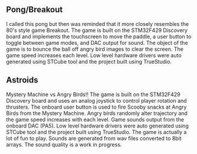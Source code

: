 Pong/Breakout
-------------
I called this pong but then was reminded that it more closely resembles the 80's style game Breakout.  The game is built on the STM32F429 Discovery board and implements the touchscreen to move the paddle, a user button to toggle between game modes, and DAC output for sound.  The object of the game is to bounce the ball off angry bird images to clear the screen.  The game speed increases each level.  Low level hardware drivers were auto generated using STCube tool and the project built using TrueStudio.

Astroids
--------
Mystery Machine vs Angry Birds!!  The game is built on the STM32F429 Discovery board and uses an analog joystick to control player rotation and thrusters.  The onboard user button is used to fire Scooby snacks at Angry Birds from the Mystery Machine.  Angry birds randomly alter trajectory and the game speed increases with each level.  Game sounds output from the onboard DAC (PA5).  Low level hardware drivers were auto generated using STCube tool and the project built using TrueStudio.  The game is actually a lot of fun to play.  Sounds are generated from wav files converted to 8bit arrays.  The sound quality is a work in progress.
